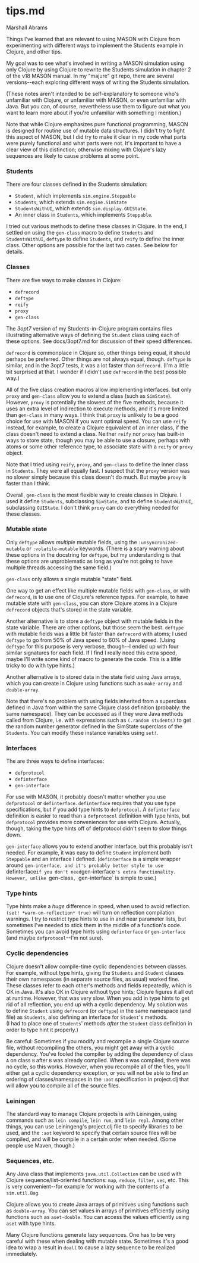 tips.md
====
Marshall Abrams

Things I've learned that are relevant to using MASON with Clojure from
experimenting with different ways to implement the Students example in
Clojure, and other tips.

My goal was to see what's involved in writing a MASON simulation using
only Clojure by using Clojure to rewrite the Students simulation in
chapter 2 of the v18 MASON manual.  In my "majure" git repo, there are
several versions--each exploring different ways of writing the Students
simulation.

(These notes aren't intended to be self-explanatory to someone who's
unfamiliar with Clojure, or unfamiliar with MASON, or even unfamiliar
with Java.  But you can, of course, nevertheless use them to figure out
what you want to learn more about if you're unfamiliar with something
I mention.)

Note that while Clojure emphasizes pure functional programming, MASON is
designed for routine use of mutable data structures.  I didn't try to
fight this aspect of MASON, but I did try to make it clear in my code
what parts were purely functional and what parts were not.  It's
important to have a clear view of this distinction; otherwise mixing
with Clojure's lazy sequences are likely to cause problems at some
point.


### Students

There are four classes defined in the Students simulation:

* `Student`, which implements `sim.engine.Steppable`
* `Students`, which extends `sim.engine.SimState`
* `StudentsWithUI`, which extends `sim.display.GUIState`.
* An inner class in `Students`, which implements `Steppable`.

I tried out various methods to define these classes in Clojure.
In the end, I settled on using the `gen-class` macro to define
`Students` and `StudentsWithUI`, `deftype` to define `Students`, and
`reify` to define the inner class.  Other options are possible for the
last two cases.  See below for details.


### Classes

There are five ways to make classes in Clojure:

* `defrecord`
* `deftype`
* `reify`
* `proxy`
* `gen-class`

The *3opt7* version of my Students-in-Clojure program contains
files illustrating alternative ways of defining the `Student` class
using each of these options.  See docs/3opt7.md for discussion of their
speed differences.

`defrecord` is commonplace in Clojure so, other things being equal, it
should perhaps be preferred.  Other things are not always equal, though.
`deftype` is similar, and in the 3opt7 tests, it was a lot faster than
`defrecord`.  (I'm a little bit surprised at that.  I wonder if I didn't
use `defrecord` in the best possible way.)

All of the five class creation macros allow implementing interfaces.
but only `proxy` and `gen-class` allow you to extend a class (such as
`SimState`).  However, `proxy` is potentially the slowest of the five
methods, because it uses an extra level of indirection to execute
methods, and it's more limited than `gen-class` in many ways.  I think
that `proxy` is unlikely to be a good choice for use with MASON if you
want optimal speed.  You can use `reify` instead, for example, to create
a Clojure equivalent of an inner class, if the class doesn't need to
extend a class. Neither `reify` nor `proxy` has built-in ways to store
state, though you may be able to use a closure, perhaps with atoms or
some other reference type, to associate state with a `reify` or `proxy`
object.

Note that I tried using `reify`, `proxy`, and `gen-class` to define the
inner class in `Students`.  They were all equally fast.  I suspect that
the `proxy` version was no slower simply because this class doesn't do
much.  But maybe `proxy` is faster than I think.

Overall, `gen-class` is the most flexible way to create classes in
Clojure.  I used it define `Students`, subclassing `SimState`, and to
define `StudentsWithUI`, subclassing `GUIState`.  I don't think `proxy`
can do everything needed for these classes.

### Mutable state

Only `deftype` allows *multiple* mutable fields, using the
`:unsyncronized-mutable` or `:volatile-mutable` keywords.  (There is a
scary warning about these options in the docstring for `deftype`, but my
understanding is that these options are unproblematic as long as you're
not going to have multiple threads accessing the same field.)

`gen-class` only allows a single mutable "state" field.

One way to get an effect like multiple mutable fields with `gen-class`, or
with `defrecord`, is to use one of Clojure's reference types.  For
example, to have mutable state with `gen-class`, you can store Clojure
atoms in a Clojure `defrecord` objects that's stored in the state
variable.

Another alternative is to store a `deftype` object  with mutable
fields in the state variable.  There are other options, but those seem
the best.  `deftype` with mutable fields was a little bit faster than
`defrecord` with atoms; I used `deftype` to go from 50% of Java speed
to 60% of Java speed.  (Using `deftype` for this purpose is very
verbose, though--I ended up with four similar signatures for each
field.  If I find I really need this extra speed, maybe I'll write
some kind of macro to generate the code.  This is a little tricky to
do with type hints.)

Another alternative is to stored data in the state field using Java
arrays, which you can create in Clojure using functions such as
`make-array` and `double-array`.

Note that there's no problem with using fields inherited from a
superclass defined in Java from within the same Clojure class definition
(probably: the same namespace).  They can be accessed as if they were
Java methods called from Clojure, i.e. with expressions such as
`(.random students)` to get the random number generator defined in the
SimState superclass of the `Students`.  You can modify these instance
variables using `set!`.


### Interfaces

The are three ways to define interfaces:

* `defprotocol`
* `definterface`
* `gen-interface`

For use with MASON, it probably doesn't matter whether you use
`defprotocol` or `definterface`.  `definterface` requires that you use
type specifications, but if you add type hints to `defprotocol`.  A
`definterface` definition is easier to read than a `defprotocol`
definition with type hints, but `defprotocol` provides more conveniences
for use with Clojure.  Actually, though, taking the type hints off of
defprotocol didn't seem to slow things down.

`gen-interface` allows you to extend another interface, but
this probably isn't needed.  For example, it was easy to define
`Student` implement both `Steppable` and an interface I defined.
(`definterface` is a simple wrapper around `gen-interface, and it's
probably better style to use `definterface` if you don't need
`gen-interface`'s extra functionality.  However, unlike `gen-class`,
`gen-interface` is simple to use.)


### Type hints

Type hints make a *huge* difference in speed, when used to avoid
reflection.  `(set! *warn-on-reflection* true)` will turn on reflection
compilation warnings.  I try to restrict type hints to use in and near
parameter lists, but sometimes I've needed to stick them in the middle
of a function's code.  Sometimes you can avoid type hints using
`definterface` or `gen-interface` (and maybe `defprotocol`--I'm not
sure).


### Cyclic dependencies

Clojure doesn't allow compile-time cyclic dependencies between
classes.  For example, without type hints, giving the `Students` and
`Student` classes their own namespaces (in separate source files, as
usual) worked fine.  These classes refer to each other's methods and
fields repeatedly, which is OK in Java.  It's also OK in Clojure without
type hints; Clojure figures it all out at runtime.  However, that was
very slow.  When you add in type hints to get rid of all reflection, you
end up with a cyclic dependency.  My solution was to define `Student`
using `defrecord` (or `deftype`) in the same namespace (and file) as
`Students`, also defining an interface for `Student`'s methods.  
(I had to place one of `Students`' methods *after* the `Student` class
definition in order to type hint it properly.)

Be careful:  Sometimes if you modify and recompile a single Clojure
source file, without recompiling the others, you might get away with a
cyclic dependency.  You've fooled the compiler by adding the dependency
of class `A` on class `B` after `B` was already compiled.  When `B` was
compiled, there was no cycle, so this works.  However, when you
recompile all of the files, you'll either get a cyclic dependency
exception, or you will not be able to find an ordering of
classes/namespaces in the `:aot` specification in project.clj that will
allow you to compile all of the source files.


### Leiningen

The standard way to manage Clojure projects is with Leiningen, using
commands such as `lein compile`, `lein run`, and `lein repl`.  Among
other things, you can use Leiningeng's project.clj file to specify
libraries to be used, and the `:aot` keyword to specify that certain
source files will be compiled, and will be compile in a certain order
when needed.  (Some people use Maven, though.)


### Sequences, etc.

Any Java class that implements `java.util.Collection` can be used
with Clojure sequence/list-oriented functions: `map`, `reduce`,
`filter`, `vec`, etc.  This is very convenient--for example for working
with the contents of a `sim.util.Bag`.

Clojure allows you to create Java arrays of primitives using
functions such as `double-array`.  You can set values in arrays of
primitives efficiently using functions such as `aset-double`.
You can access the values efficiently using `aset` with type hints.

Many Clojure functions generate lazy sequences.  One has to be very
careful with these when dealing with mutable state.  Sometimes it's a
good idea to wrap a result in `doall` to cause a lazy sequence to be
realized immediately.
